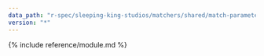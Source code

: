 ```yaml
---
data_path: "r-spec/sleeping-king-studios/matchers/shared/match-parameters"
version: "*"
---
```


{% include reference/module.md %}
